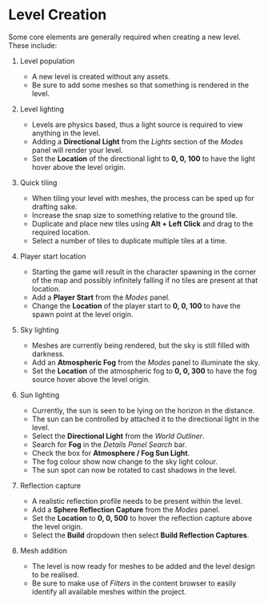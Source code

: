 # Level Creation

Some core elements are generally required when creating a new level. These include:

1. Level population
   * A new level is created without any assets.
   * Be sure to add some meshes so that something is rendered in the level.

2. Level lighting
   * Levels are physics based, thus a light source is required to view anything in the level.
   * Adding a **Directional Light** from the *Lights* section of the *Modes* panel will render your level.
   * Set the **Location** of the directional light to **0, 0, 100** to have the light hover above the level origin.

3. Quick tiling
   * When tiling your level with meshes, the process can be sped up for drafting sake.
   * Increase the snap size to something relative to the ground tile.
   * Duplicate and place new tiles using **Alt + Left Click** and drag to the required location.
   * Select a number of tiles to duplicate multiple tiles at a time.

4. Player start location
   * Starting the game will result in the character spawning in the corner of the map and possibly infinitely falling if no tiles are present at that location.
   * Add a **Player Start** from the *Modes* panel.
   * Change the **Location** of the player start to **0, 0, 100** to have the spawn point at the level origin.

5. Sky lighting
   * Meshes are currently being rendered, but the sky is still filled with darkness.
   * Add an **Atmospheric Fog** from the *Modes* panel to illuminate the sky.
   * Set the **Location** of the atmospheric fog to **0, 0, 300** to have the fog source hover above the level origin.

6. Sun lighting
   * Currently, the sun is seen to be lying on the horizon in the distance.
   * The sun can be controlled by attached it to the directional light in the level.
   * Select the **Directional Light** from the *World Outliner*.
   * Search for **Fog** in the *Details Panel Search* bar.
   * Check the box for **Atmosphere / Fog Sun Light**.
   * The fog colour show now change to the sky light colour.
   * The sun spot can now be rotated to cast shadows in the level.

7. Reflection capture
   * A realistic reflection profile needs to be present within the level.
   * Add a **Sphere Reflection Capture** from the *Modes* panel.
   * Set the **Location** to **0, 0, 500** to hover the reflection capture above the level origin.
   * Select the **Build** dropdown then select **Build Reflection Captures**.

8. Mesh addition
   * The level is now ready for meshes to be added and the level design to be realised.
   * Be sure to make use of *Filters* in the content browser to easily identify all available meshes within the project.